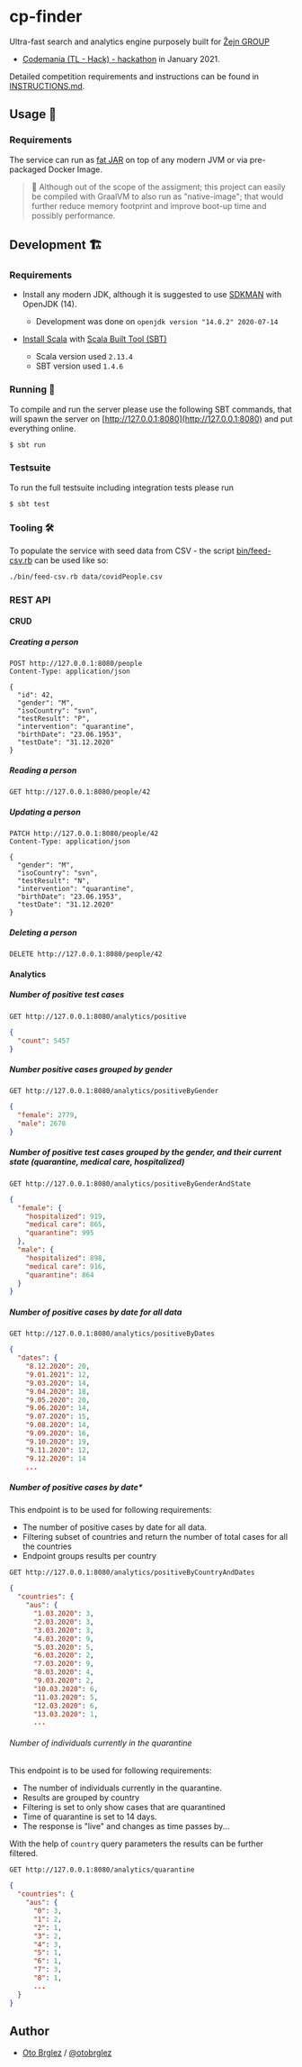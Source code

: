 # cp-finder

Ultra-fast search and analytics engine purposely built for [Žejn GROUP](https://www.zejn.si/)
- [Codemania (TL - Hack) - hackathon](https://tl-hack.incubatehub.com/p/codemania-tl-hack)
in January 2021.

Detailed competition requirements and instructions can be found in [INSTRUCTIONS.md](INSTRUCTIONS.md).

## Usage 🚀

### Requirements

The service can run as [fat JAR](https://dzone.com/articles/the-skinny-on-fat-thin-hollow-and-uber)
on top of any modern JVM or via pre-packaged Docker Image.

> 🐇 Although out of the scope of the assigment; this project can easily be compiled with GraalVM to
> also run as "native-image"; that would further reduce memory footprint and
> improve boot-up time and possibly performance.

## Development 🏗

### Requirements

- Install any modern JDK, although it is suggested to use [SDKMAN](https://sdkman.io/) with OpenJDK (14).

    - Development was done on `openjdk version "14.0.2" 2020-07-14`

- [Install Scala](https://docs.scala-lang.org/getting-started/index.html) with
  [Scala Built Tool (SBT)](https://www.scala-sbt.org/download.html)

    - Scala version used `2.13.4`
    - SBT version used `1.4.6`

### Running 🏃‍

To compile and run the server please use the following SBT commands, that will spawn the server
on [http://127.0.0.1:8080](http://127.0.0.1:8080) and put everything online.

```bash
$ sbt run
```

### Testsuite

To run the full testsuite including integration tests please run

```bash
$ sbt test
```

### Tooling 🛠

To populate the service with seed data from CSV - the script [bin/feed-csv.rb](bin/feed-csv.rb) can be used like so:

```bash
./bin/feed-csv.rb data/covidPeople.csv
```

### REST API

#### CRUD

##### Creating a person

```http request
POST http://127.0.0.1:8080/people
Content-Type: application/json

{
  "id": 42,
  "gender": "M",
  "isoCountry": "svn",
  "testResult": "P",
  "intervention": "quarantine",
  "birthDate": "23.06.1953",
  "testDate": "31.12.2020"
}
```

##### Reading a person

```http request
GET http://127.0.0.1:8080/people/42
```

##### Updating a person

```http request
PATCH http://127.0.0.1:8080/people/42
Content-Type: application/json

{
  "gender": "M",
  "isoCountry": "svn",
  "testResult": "N",
  "intervention": "quarantine",
  "birthDate": "23.06.1953",
  "testDate": "31.12.2020"
}
```

##### Deleting a person

```http request
DELETE http://127.0.0.1:8080/people/42
```

#### Analytics

##### Number of positive test cases

```http request
GET http://127.0.0.1:8080/analytics/positive
```

```json
{
  "count": 5457
}
```

##### Number positive cases grouped by gender

```http request
GET http://127.0.0.1:8080/analytics/positiveByGender
```

```json
{
  "female": 2779,
  "male": 2678
}
```

##### Number of positive test cases grouped by the gender, and their current state (quarantine, medical care, hospitalized)

```http request
GET http://127.0.0.1:8080/analytics/positiveByGenderAndState
```

```json
{
  "female": {
    "hospitalized": 919,
    "medical care": 865,
    "quarantine": 995
  },
  "male": {
    "hospitalized": 898,
    "medical care": 916,
    "quarantine": 864
  }
}
```

##### Number of positive cases by date for all data

```http request
GET http://127.0.0.1:8080/analytics/positiveByDates
```

```json
{
  "dates": {
    "8.12.2020": 20,
    "9.01.2021": 12,
    "9.03.2020": 14,
    "9.04.2020": 18,
    "9.05.2020": 20,
    "9.06.2020": 14,
    "9.07.2020": 15,
    "9.08.2020": 14,
    "9.09.2020": 16,
    "9.10.2020": 19,
    "9.11.2020": 12,
    "9.12.2020": 14
    ...
```

##### Number of positive cases by date\*

This endpoint is to be used for following requirements:

- The number of positive cases by date for all data.
- Filtering subset of countries and return the number of total cases for all the countries
- Endpoint groups results per country

```http request
GET http://127.0.0.1:8080/analytics/positiveByCountryAndDates
```

```json
{
  "countries": {
    "aus": {
      "1.03.2020": 3,
      "2.03.2020": 3,
      "3.03.2020": 3,
      "4.03.2020": 9,
      "5.03.2020": 5,
      "6.03.2020": 2,
      "7.03.2020": 9,
      "8.03.2020": 4,
      "9.03.2020": 2,
      "10.03.2020": 6,
      "11.03.2020": 5,
      "12.03.2020": 6,
      "13.03.2020": 1,
      ...
```

###### Number of individuals currently in the quarantine

This endpoint is to be used for following requirements:

- The number of individuals currently in the quarantine.
- Results are grouped by country
- Filtering is set to only show cases that are quarantined
- Time of quarantine is set to 14 days.
- The response is "live" and changes as time passes by...

With the help of `country` query parameters the results can be further filtered.

```http request
GET http://127.0.0.1:8080/analytics/quarantine
```

```json
{
  "countries": {
    "aus": {
      "0": 3,
      "1": 2,
      "2": 1,
      "3": 2,
      "4": 3,
      "5": 1,
      "6": 1,
      "7": 3,
      "8": 1,
      ...
  }
}
```

## Author

- [Oto Brglez](https://github.com/otobrglez) / [@otobrglez](https://twitter.com/otobrglez)

